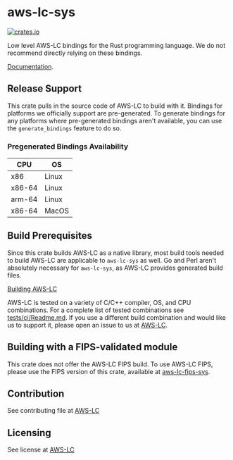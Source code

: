 # aws-lc-sys

[![crates.io](https://img.shields.io/crates/v/aws-lc-sys.svg)](https://crates.io/crates/aws-lc-sys)

Low level AWS-LC bindings for the Rust programming language. We do not recommend directly relying on these bindings.

[Documentation](https://github.com/awslabs/aws-lc).

## Release Support

This crate pulls in the source code of AWS-LC to build with it. Bindings for platforms we officially support are pre-generated. To generate bindings for any platforms where pre-generated bindings aren't available, you can use the `generate_bindings` feature to do so.

### Pregenerated Bindings Availability

CPU|OS
-------------|-------------
x86|Linux
x86-64|Linux
arm-64|Linux
x86-64|MacOS

## Build Prerequisites

Since this crate builds AWS-LC as a native library, most build tools needed to build AWS-LC are applicable to `aws-lc-sys` as well. Go and Perl aren't absolutely necessary for `aws-lc-sys`, as AWS-LC provides generated build files.

[Building AWS-LC](https://github.com/awslabs/aws-lc/blob/main/BUILDING.md)

AWS-LC is tested on a variety of C/C++ compiler, OS, and CPU combinations. For a complete list of tested combinations see [tests/ci/Readme.md](https://github.com/awslabs/aws-lc/tree/main/tests/ci#unit-tests). If you use a different build combination and would like us to support it, please open an issue to us at [AWS-LC](https://github.com/awslabs/aws-lc/issues/new?assignees=&labels=&template=build-issue.md&title=).

## Building with a FIPS-validated module

This crate does not offer the AWS-LC FIPS build. To use AWS-LC FIPS, please use the FIPS version of this crate, available at [aws-lc-fips-sys](https://crates.io/crates/aws-lc-fips-sys).

## Contribution

See contributing file at [AWS-LC](https://github.com/awslabs/aws-lc/blob/main/CONTRIBUTING.md)

## Licensing

See license at [AWS-LC](https://github.com/awslabs/aws-lc/blob/main/LICENSE)
